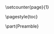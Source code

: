 <!-- (re-)Start page numbering of the pre-amble -->
\setcounter{page}{1}
<!-- Use the table of contents page style from here on out -->
\pagestyle{toc}

<!-- Start new part -->
\part{Preamble}
